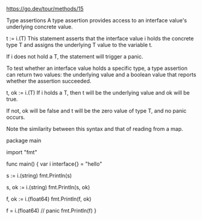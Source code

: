 <https://go.dev/tour/methods/15>

Type assertions
A type assertion provides access to an interface value's underlying concrete value.

t := i.(T)
This statement asserts that the interface value i holds the concrete type T and assigns the underlying T value to the variable t.

If i does not hold a T, the statement will trigger a panic.

To test whether an interface value holds a specific type, a type assertion can return two values: the underlying value and a boolean value that reports whether the assertion succeeded.

t, ok := i.(T)
If i holds a T, then t will be the underlying value and ok will be true.

If not, ok will be false and t will be the zero value of type T, and no panic occurs.

Note the similarity between this syntax and that of reading from a map.

package main

import "fmt"

func main() {
 var i interface{} = "hello"

 s := i.(string)
 fmt.Println(s)

 s, ok := i.(string)
 fmt.Println(s, ok)

 f, ok := i.(float64)
 fmt.Println(f, ok)

 f = i.(float64) // panic
 fmt.Println(f)
}

